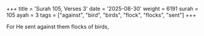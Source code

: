 +++
title = 'Surah 105, Verses 3'
date = '2025-08-30'
weight = 6191
surah = 105
ayah = 3
tags = ["against", "bird", "birds", "flock", "flocks", "sent"]
+++

For He sent against them flocks of birds,